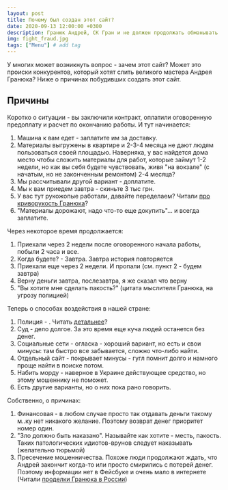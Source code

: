 ```yaml
---
layout: post
title: Почему был создан этот сайт? 
date: 2020-09-13 12:00:00 +0300
description: Гранюк Андрей, СК Гран и не должен продолжать обманывать
img: fight_fraud.jpg 
tags: ["Menu"] # add tag
---
```


У многих может возникнуть вопрос - зачем этот сайт? Может это происки конкурентов, который хотят слить великого мастера Андрея Гранюка? Ниже о причинах побудивших создать этот сайт. 

## Причины ##

Коротко о ситуации - вы заключили контракт, оплатили оговоренную предоплату и расчет по окончанию работы. И тут начинается: 

1. Машина к вам едет - заплатите им за доставку. 
2. Материалы выгружены в квартире и 2-3-4 месяца не дают людям пользоваться своей площадью. Наверняка, у вас найдется дома место чтобы сложить материалы для работ, которые займут 1-2 недели, но как вы себя будете чувствовать, живя "на вокзале" (с начатым, но не законченным ремонтом) 2-4 месяца? 
3. Мы рассчитывали другой вариант - доплатите. 
4. Мы к вам приедем завтра - скиньте 3 тыс грн. 
5. У вас тут рукожопые работали, давайте переделаем? Читали [про криворукость Гранюка](/master-class)?
6. "Материалы дорожают, надо что-то еще докупить"... и всегда заплатите. 

Через некоторое время продолжается: 

1. Приехали через 2 недели после оговоренного начала работы, побыли 2 часа и все. 
2. Когда будете? - Завтра. Завтра история повторяется 
3. Приехали еще через 2 недели. И пропали (см. пункт 2 - будем завтра)
4. Верну деньги завтра, послезавтра, я же сказал что верну 
5. "Вы хотите мне сделать пакость?" (цитата мыслителя Гранюка, на угрозу полицией)

Теперь о способах воздействия в нашей стране: 

1. Полиция - . Читать [детальнее](/granuk-fraud-and-police)?
2. Суд - дело долгое. За это время еще куча людей останется без денег. 
3. Социальные сети - огласка - хороший вариант, но есть и свои минусы: там быстро все забывается, сложно что-либо найти.
4. Отдельный сайт - покрывает минусы - гугл помнит долго и намного проще найти в поиске потом. 
5. Набить морду - наверное в Украине действующее средство, но этому мошеннику не поможет. 
6. Есть другие варианты, но о них пока рано говорить. 


Собственно, о причинах: 
1. Финансовая - в любом случае просто так отдавать деньги такому м..ку нет никакого желание. Поэтому возврат денег приоритет номер один. 
2. "Зло должно быть наказано". Называйте как хотите - месть, пакость. Таких патологических идиотов-врунов следует наказывать (желательно тюрьмой)
3. Пресечение мошенничества. Похоже люди продолжают ждать, что Андрей закончит когда-то или просто смирились с потерей денег. Поэтому информации нет в Фейсбуке и очень мало в интернете (Читали [проделки Гранюка в России](/moshennikov-net))